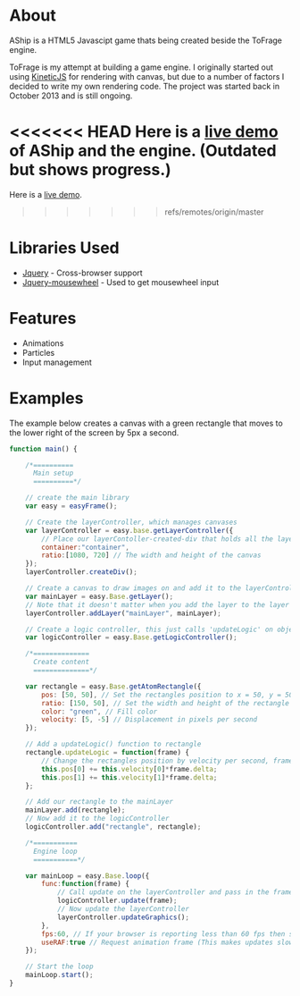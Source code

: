 # About
AShip is a HTML5 Javascipt game thats being created beside the ToFrage engine.

ToFrage is my attempt at building a game engine. I originally started out using
<a href="https://github.com/ericdrowell/KineticJS/">KineticJS</a> for rendering with canvas, but due to a number of factors I decided to write my own rendering code. The project was started back in October 2013 and is still ongoing.

<<<<<<< HEAD
Here is a <a href="http://maddix.github.io/AShip/">live demo</a> of AShip and the engine. (Outdated but shows progress.)
=======
Here is a <a href="http://maddix.github.io/AShip/">live demo</a>.
>>>>>>> refs/remotes/origin/master

# Libraries Used

- <a href="http://jquery.com">Jquery</a> - Cross-browser support
- <a href="https://github.com/jquery/jquery-mousewheel/">Jquery-mousewheel</a> - Used to get mousewheel input

# Features
- Animations
- Particles
- Input management

# Examples

The example below creates a canvas with a green rectangle that moves to the lower right of the screen by 5px a second.

```javascript
function main() {

  	/*==========
	  Main setup
	  ==========*/

	// create the main library
	var easy = easyFrame();

	// Create the layerController, which manages canvases
	var layerController = easy.base.getLayerController({
		// Place our layerContoller-created-div that holds all the layers into a div called 'container'
		container:"container",
		ratio:[1080, 720] // The width and height of the canvas
	});
	layerController.createDiv();

	// Create a canvas to draw images on and add it to the layerController
	var mainLayer = easy.Base.getLayer();
	// Note that it doesn't matter when you add the layer to the layer controller
	layerController.addLayer("mainLayer", mainLayer);

	// Create a logic controller, this just calls 'updateLogic' on objects you give it and passes in frame
	var logicController = easy.Base.getLogicController();

	/*==============
	  Create content
	  ==============*/

	var rectangle = easy.Base.getAtomRectangle({
		pos: [50, 50], // Set the rectangles position to x = 50, y = 50
		ratio: [150, 50], // Set the width and height of the rectangle
		color: "green", // Fill color
		velocity: [5, -5] // Displacement in pixels per second
	});

	// Add a updateLogic() function to rectangle
	rectangle.updateLogic = function(frame) {
		// Change the rectangles position by velocity per second, frame.delta makes sure that the movement is smooth
		this.pos[0] += this.velocity[0]*frame.delta;
		this.pos[1] += this.velocity[1]*frame.delta;
	};

	// Add our rectangle to the mainLayer
	mainLayer.add(rectangle);
	// Now add it to the logicController
	logicController.add("rectangle", rectangle);

	/*===========
	  Engine loop
	  ===========*/

	var mainLoop = easy.Base.loop({
		func:function(frame) {
			// Call update on the layerController and pass in the frame object
			logicController.update(frame);
			// Now update the layerController
			layerController.updateGraphics();
		},
		fps:60, // If your browser is reporting less than 60 fps then set fps to 80 (Such is the case with opera)
		useRAF:true // Request animation frame (This makes updates slower, but more consistent)
	});

	// Start the loop
	mainLoop.start();
}
```
